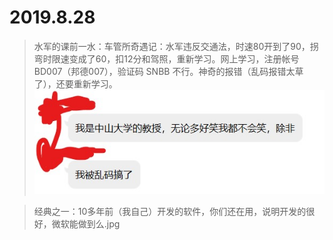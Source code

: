 # 2019.8.28

> 水军的课前一水：车管所奇遇记：水军违反交通法，时速80开到了90，拐弯时限速变成了60，扣12分和驾照，重新学习。网上学习，注册帐号 BD007（邦德007），验证码 SNBB 不行。神奇的报错（乱码报错太草了），还要重新学习。  
> ![我是中大计算机的老师，无论多好笑我都不会笑](/images/数据结构/2019.8.28/车管所奇遇记00.jpg)

[//]: # (还有个钓鱼之家钓友交流群，绝了)
> 经典之一：10多年前（我自己）开发的软件，你们还在用，说明开发的很好，微软能做到么.jpg